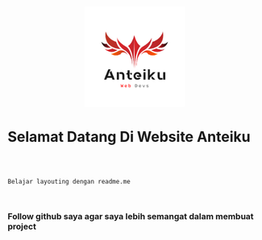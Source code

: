 <p align="center">

<img src="logo.png" width="200">

<h1>Selamat Datang Di Website Anteiku</h1>

<code>
  
  Belajar layouting dengan readme.me
  
</code>

<h3>Follow github saya agar saya lebih semangat dalam membuat project</h3>

</p>
